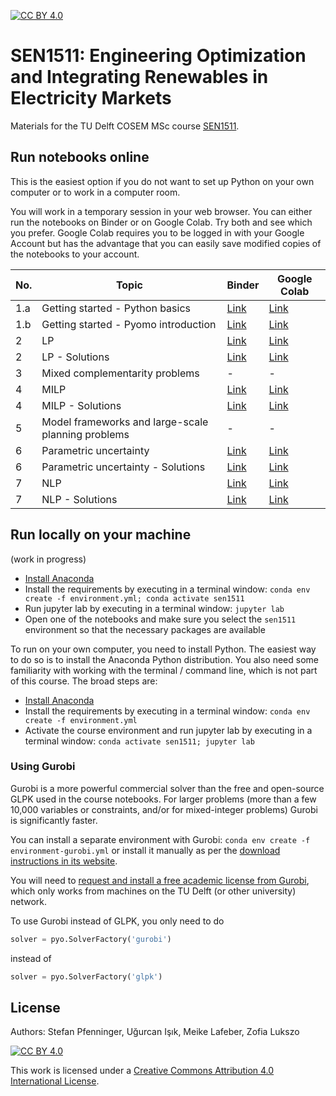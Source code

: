[cc-by]: http://creativecommons.org/licenses/by/4.0/
[cc-by-image]: https://i.creativecommons.org/l/by/4.0/88x31.png
[cc-by-shield]: https://img.shields.io/badge/License-CC%20BY%204.0-lightgrey.svg
[![CC BY 4.0][cc-by-shield]][cc-by]

# SEN1511: Engineering Optimization and Integrating Renewables in Electricity Markets

Materials for the TU Delft COSEM MSc course [SEN1511](https://studiegids.tudelft.nl/a101_searchCtrl.do?course_code=SEN1511&surname=&item_value=&onlyElectives=Y&tag_id=&deleteTag_id=&operation=searchOnCode).

## Run notebooks online

This is the easiest option if you do not want to set up Python on your own computer or to work in a computer room.

You will work in a temporary session in your web browser. You can either run the notebooks on Binder or on Google Colab. Try both and see which you prefer. Google Colab requires you to be logged in with your Google Account but has the advantage that you can easily save modified copies of the notebooks to your account.

| No. | Topic | Binder | Google Colab |
|---|---|---|---|
| 1.a | Getting started - Python basics | [Link](https://mybinder.org/v2/gh/sjpfenninger/sen1511/HEAD?labpath=1a%20-%20Getting%20started%20-%20Python%20basics.ipynb) | [Link](https://colab.research.google.com/github/sjpfenninger/sen1511/blob/main/1a%20-%20Getting%20started%20-%20Python%20basics.ipynb)|
| 1.b | Getting started - Pyomo introduction | [Link](https://mybinder.org/v2/gh/sjpfenninger/sen1511/HEAD?labpath=1b%20-%20Getting%20started%20-%20Pyomo%20introduction.ipynb) | [Link](https://colab.research.google.com/github/sjpfenninger/sen1511/blob/main/1b%20-%20Getting%20started%20-%20Pyomo%20introduction.ipynb)|
| 2 | LP | [Link](https://mybinder.org/v2/gh/sjpfenninger/sen1511/HEAD?labpath=2%20-%20LP.ipynb) | [Link](https://colab.research.google.com/github/sjpfenninger/sen1511/blob/main/2%20-%20LP.ipynb)|
| 2 | LP - Solutions | [Link](https://mybinder.org/v2/gh/sjpfenninger/sen1511/HEAD?labpath=2%20-%20LP%20-%20Solutions.ipynb) | [Link](https://colab.research.google.com/github/sjpfenninger/sen1511/blob/main/2%20-%20LP%20-%20Solutions.ipynb)|
| 3 | Mixed complementarity problems | - | - |
| 4 | MILP | [Link](https://mybinder.org/v2/gh/sjpfenninger/sen1511/HEAD?labpath=4%20-%20MILP.ipynb) | [Link](https://colab.research.google.com/github/sjpfenninger/sen1511/blob/main/4%20-%20MILP.ipynb)|
| 4 | MILP - Solutions | [Link](https://mybinder.org/v2/gh/sjpfenninger/sen1511/HEAD?labpath=2%20-%20MILP%20-%20Solutions.ipynb) | [Link](https://colab.research.google.com/github/sjpfenninger/sen1511/blob/main/2%20-%20MILP%20-%20Solutions.ipynb)|
| 5 | Model frameworks and large-scale planning problems | - | - |
| 6 | Parametric uncertainty | [Link](https://mybinder.org/v2/gh/sjpfenninger/sen1511/HEAD?labpath=6%20-%20Parametric%20uncertainty.ipynb) | [Link](https://colab.research.google.com/github/sjpfenninger/sen1511/blob/main/6%20-%20Parametric%20uncertainty.ipynb)|
| 6 | Parametric uncertainty - Solutions | [Link](https://mybinder.org/v2/gh/sjpfenninger/sen1511/HEAD?labpath=6%20-%20Parametric%20uncertainty%20-%20Solutions.ipynb) | [Link](https://colab.research.google.com/github/sjpfenninger/sen1511/blob/main/6%20-%20Parametric%20uncertainty%20-%20Solutions.ipynb)|
| 7 | NLP | [Link](https://mybinder.org/v2/gh/sjpfenninger/sen1511/HEAD?labpath=7%20-%20NLP.ipynb) | [Link](https://colab.research.google.com/github/sjpfenninger/sen1511/blob/main/7%20-%20NLP.ipynb)|
| 7 | NLP - Solutions | [Link](https://mybinder.org/v2/gh/sjpfenninger/sen1511/HEAD?labpath=7%20-%20NLP%20-%20Solutions.ipynb) | [Link](https://colab.research.google.com/github/sjpfenninger/sen1511/blob/main/7%20-%20NLP%20-%20Solutions.ipynb)|

## Run locally on your machine

(work in progress)

* [Install Anaconda](https://docs.anaconda.com/anaconda/install/)
* Install the requirements by executing in a terminal window: `conda env create -f environment.yml; conda activate sen1511`
* Run jupyter lab by executing in a terminal window: `jupyter lab`
* Open one of the notebooks and make sure you select the `sen1511` environment so that the necessary packages are available


To run on your own computer, you need to install Python. The easiest way to do so is to install the Anaconda Python distribution. You also need some familiarity with working with the terminal / command line, which is not part of this course. The broad steps are:

* [Install Anaconda](https://docs.anaconda.com/anaconda/install/)
* Install the requirements by executing in a terminal window: `conda env create -f environment.yml`
* Activate the course environment and run jupyter lab by executing in a terminal window: `conda activate sen1511; jupyter lab`

### Using Gurobi

Gurobi is a more powerful commercial solver than the free and open-source GLPK used in the course notebooks. For larger problems (more than a few 10,000 variables or constraints, and/or for mixed-integer problems) Gurobi is significantly faster.

You can install a separate environment with Gurobi: `conda env create -f environment-gurobi.yml` or install it manually as per the [download instructions in its website](https://www.gurobi.com/).

You will need to [request and install a free academic license from Gurobi](https://www.gurobi.com/downloads/end-user-license-agreement-academic/), which only works from machines on the TU Delft (or other university) network.

To use Gurobi instead of GLPK, you only need to do

```python
solver = pyo.SolverFactory('gurobi')
```

instead of

```python
solver = pyo.SolverFactory('glpk')
```

## License

Authors: Stefan Pfenninger, Uğurcan Işık, Meike Lafeber, Zofia Lukszo

[![CC BY 4.0][cc-by-image]][cc-by]

This work is licensed under a [Creative Commons Attribution 4.0 International License][cc-by].
